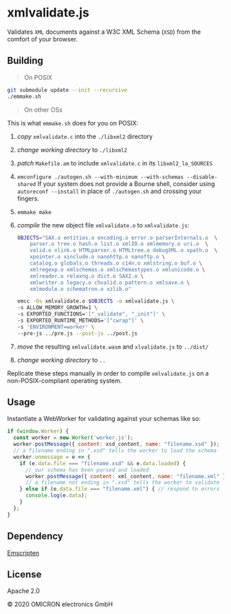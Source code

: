 # xmlvalidate.js

Validates `XML` documents against a W3C XML Schema (`XSD`) from the comfort of your browser.

## Building

> On POSIX

```sh
git submodule update --init --recursive
./emmake.sh
```

> On other OSs

This is what `emmake.sh` does for you on POSIX:

1. *copy* `xmlvalidate.c` into the `./libxml2` directory
2. *change working directory* to `./libxml2`
3. *patch* `Makefile.am` to include `xmlvalidate.c` in its `libxml2_la_SOURCES`
4. `emconfigure ./autogen.sh --with-minimum --with-schemas --disable-shared`
   If your system does not provide a Bourne shell, consider using
   `autoreconf --install` in place of `./autogen.sh` and crossing your fingers.
5. `emmake make`
6. *compile* the new object file `xmlvalidate.o` to `xmlvalidate.js`:
   
   ```sh
   OBJECTS="SAX.o entities.o encoding.o error.o parserInternals.o  \
       parser.o tree.o hash.o list.o xmlIO.o xmlmemory.o uri.o  \
       valid.o xlink.o HTMLparser.o HTMLtree.o debugXML.o xpath.o  \
       xpointer.o xinclude.o nanohttp.o nanoftp.o \
       catalog.o globals.o threads.o c14n.o xmlstring.o buf.o \
       xmlregexp.o xmlschemas.o xmlschemastypes.o xmlunicode.o \
       xmlreader.o relaxng.o dict.o SAX2.o \
       xmlwriter.o legacy.o chvalid.o pattern.o xmlsave.o \
       xmlmodule.o schematron.o xzlib.o"

   emcc -Os xmlvalidate.o $OBJECTS -o xmlvalidate.js \
   -s ALLOW_MEMORY_GROWTH=1 \
   -s EXPORTED_FUNCTIONS='["_validate", "_init"]' \
   -s EXPORTED_RUNTIME_METHODS='["cwrap"]' \
   -s 'ENVIRONMENT=worker' \
   --pre-js ../pre.js --post-js ../post.js
   ```
7. *move* the resulting `xmlvalidate.wasm` and `xlvalidate.js` to `../dist/`
8. *change working directory* to `..`

Replicate these steps manually in order to compile `xmlvalidate.js` on a
non-POSIX-compliant operating system.

## Usage

Instantiate a WebWorker for validating against your schemas like so:

```js
if (window.Worker) {
  const worker = new Worker('worker.js');
  worker.postMessage({ content: xsd_content, name: "filename.xsd" });
  // a filename ending in ".xsd" tells the worker to load the schema
  worker.onmessage = e => {
    if (e.data.file === "filename.xsd" && e.data.loaded) {
      // our schema has been parsed and loaded
      worker.postMessage({ content: xml_content, name: "filename.xml" });
      // a filename not ending in ".xsd" tells the worker to validate
    } else if (e.data.file === "filename.xml") { // respond to errors
      console.log(e.data);
    }
  };
}
```

## Dependency
[Emscripten](https://emscripten.org/)

## License
Apache 2.0

&copy; 2020 OMICRON electronics GmbH
